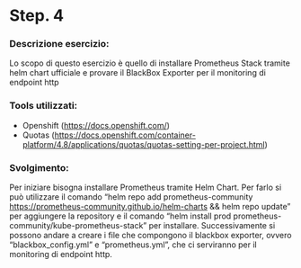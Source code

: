 
# Step. 4
### Descrizione esercizio:

Lo scopo di questo esercizio è quello di installare Prometheus Stack tramite helm chart ufficiale e provare il BlackBox Exporter per il monitoring di endpoint http
### Tools utilizzati:

- Openshift (https://docs.openshift.com/)
- Quotas (https://docs.openshift.com/container-platform/4.8/applications/quotas/quotas-setting-per-project.html)
### Svolgimento:
Per iniziare bisogna installare Prometheus tramite Helm Chart. Per farlo si può utilizzare il comando “helm repo add prometheus-community https://prometheus-community.github.io/helm-charts && helm repo update” per aggiungere la repository e il comando “helm install prod prometheus-community/kube-prometheus-stack” per installare.
Successivamente si possono andare a creare i file che compongono il blackbox exporter, ovvero “blackbox_config.yml” e “prometheus.yml”, che ci serviranno per il monitoring di endpoint http.

